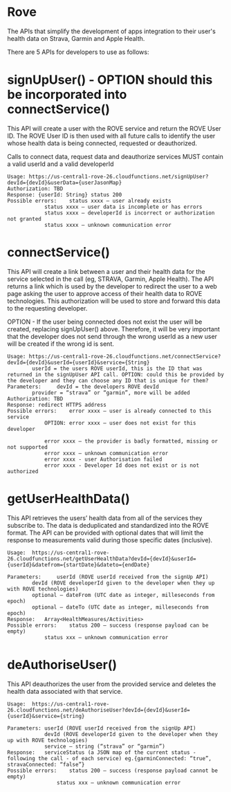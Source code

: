# Rove
The APIs that simplify the development of apps integration to their user's health data on Strava, Garmin and Apple Health.

There are 5 APIs for developers to use as follows:

# signUpUser() - OPTION should this be incorporated into connectService()

This API will create a user with the ROVE service and return the ROVE User ID.  The ROVE User ID is then used with all future calls to identify the user whose health data is being connected, requested or deauthorized.

Calls to connect data, request data and deauthorize services MUST contain a valid userId and a valid developerId 

	Usage: https://us-central1-rove-26.cloudfunctions.net/signUpUser?devId={devId}&userData={userJasonMap}
	Authorization: TBD
	Response: {userId: String} status 200
	Possible errors: 	status xxxx – user already exists
				status xxxx – user data is incomplete or has errors
				status xxxx – developerId is incorrect or authorization not granted
				status xxxx – unknown communication error

# connectService()

This API will create a link between a user and their health data for the service selected in the call (eg, STRAVA, Garmin, Apple Health).  The API returns a link which is used by the developer to redirect the user to a web page asking the user to approve access of their health data to ROVE technologies.  This authorization will be used to store and forward this data to the requesting developer.

OPTION - If the user being connected does not exist the user will be created, replacing signUpUser() above. Therefore, it will be very important that the developer does not send through the wrong userId as a new user will be created if the wrong id is sent.

	Usage: https://us-central1-rove-26.cloudfunctions.net/connectService?devId={devId}&userId={userId}&service={String}
			userId = the users ROVE userId, this is the ID that was returned in the signUpUser API call. OPTION: could this be provided by the developer and they can choose any ID that is unique for them?
	Parameters: 	devId = the developers ROVE devId
			provider = “strava” or “garmin”, more will be added
	Authorization: TBD
	Response: redirect HTTPS address
	Possible errors: 	error xxxx – user is already connected to this service
    			OPTION: error xxxx – user does not exist for this developer

				error xxxx – the provider is badly formatted, missing or not supported
				error xxxx – unknown communication error
                error xxxx - user Authorisation failed
                error xxxx - Developer Id does not exist or is not authorized


# getUserHealthData()

This API retrieves the users’ health data from all of the services they subscribe to.  The data is deduplicated and standardized into the ROVE format.  The API can be provided with optional dates that will limit the response to measurements valid during those specific dates (inclusive).


	Usage:  https://us-central1-rove-26.cloudfunctions.net/getUserHealthData?devId={devId}&userId={userId}&datefrom={startDate}&dateto={endDate}

	Parameters: 	userId (ROVE userId received from the signUp API)
			devId (ROVE developerId given to the developer when they up with ROVE technologies)
			optional – dateFrom (UTC date as integer, milleseconds from epoch)
			optional – dateTo (UTC date as integer, milleseconds from epoch)
	Response:  	Array<HealthMeasures/Activities>
	Possible errors:	status 200 – success (response payload can be empty)
				status xxx – unknown communication error

# deAuthoriseUser()

This API deauthorizes the user from the provided service and deletes the health data associated with that service.

    Usage:  https://us-central1-rove-26.cloudfunctions.net/deAuthoriseUser?devId={devId}&userId={userId}&service={string}

    Parameters: userId (ROVE userId received from the signUp API)
            	devId (ROVE developerId given to the developer when they up with ROVE technologies)
            	service – string (“strava” or “garmin”)
    Response:  	serviceStatus (a JSON map of the current status - following the call - of each service) eg.{garminConnected: “true”, stravaConnected: “false”}
    Possible errors:	status 200 – success (response payload cannot be empty)
                	status xxx – unknown communication error

